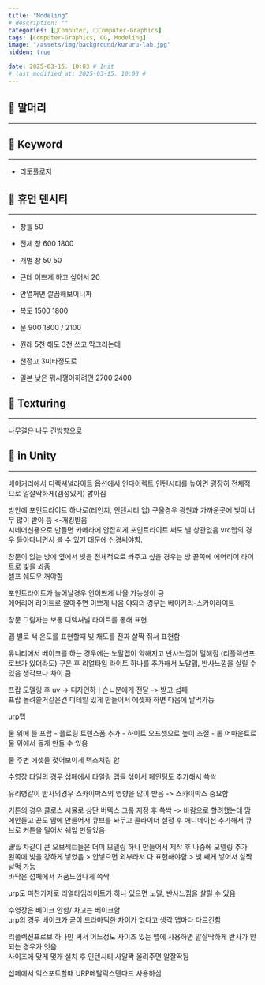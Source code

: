 ```yaml
---
title: "Modeling"
# description: ""
categories: [💫Computer, 🌕Computer-Graphics]
tags: [Computer-Graphics, CG, Modeling]
image: "/assets/img/background/kururu-lab.jpg"
hidden: true

date: 2025-03-15. 10:03 # Init
# last_modified_at: 2025-03-15. 10:03 #
---
```


## 💫 말머리

---

## 💫 Keyword

---

- 리토폴로지

## 💫 휴먼 덴시티

---

- 창틀 50
- 전체 창 600 1800
- 개별 창 50 50
- 근데 이쁘게 하고 싶어서 20
- 안열꺼면 깔끔해보이니까

- 복도 1500 1800
- 문 900 1800 / 2100
- 원래 5천 해도 3천 쓰고 막그러는데
- 천정고 3미타정도로
- 일본 낮은 뭐시깽이하려면 2700 2400

## 💫 Texturing

---

나무결은 나무 긴방향으로  

## 💫 in Unity

---

베이커리에서 디렉셔널라이트 옵션에서 인다이렉트 인텐시티를 높이면 굉장히 전체적으로 알잘딱하게(갬성있게) 밝아짐  

방안에 포인트라이트 하나로(레인지, 인텐시티 업) 구울경우 광원과 가까운곳에 빛이 너무 많이 받아 뜸 <-개킹받음  
시네머신용으로 만들면 카메라에 안잡히게 포인트라이트 써도 별 상관없음  vrc맵의 경우 돌아다니면서 볼 수 있기 대문에 신경써야함.  

창문이 없는 방에 옆에서 빛을 전체적으로 쏴주고 싶을 경우는 방 끝쪽에 에어리어 라이트로 빛을 쏴줌  
셀프 쉐도우 꺼야함  

포인트라이트가 늘어날경우 안이쁘게 나올 가능성이 큼  
에어리어 라이트로 깔아주면 이쁘게 나옴 야외의 경우는 베이커리-스카이라이트  

창문 그림자는 보통 디렉셔널 라이트를 통해 표현  

맵 별로 색 온도를 표현할때 빛 채도를 진짜 살짝 줘서 표현함  

유니티에서 베이크를 하는 경우에는 노말맵이 약해지고 반사느낌이 덜해짐 (리플렉션프로브가 있더라도) 구운 후 리얼타임 라이트 하나를 추가해서 노말맵, 반사느낌을 살릴 수 있음 생각보다 차이 큼  

프랍 모델링 후 uv -> 디자인하ㅣ슨ㄴ분에게 전달 -> 받고 섭페  
프랍 돌려쓸거같은건 디테일 있게 만들어서 에셋화 하면 다음에 날먹가능  

urp맵  

물 위에 뜰 프랍 - 플로팅 트렌스폼 추가 - 하이트 오프셋으로 높이 조절 - 롤 어마운트로 물 위에서 돌게 만들 수 있음  

물 주변 에셋들 젖어보이게 텍스처링 함  

수영장 타일의 경우 섭페에서 타일링 맵들 섞어서 페인팅도 추가해서 쓱싹  

유리병같이 반사의경우 스카이박스의 영향을 많이 받음 -> 스카이박스 중요함  

커튼의 경우 클로스 시뮬로 상단 버텍스 그룹 지정 후 쓱싹 -> 바람으로 할려했는데 맘에안들고 끈도 맘에 안들어서 큐브를 놔두고 콜라이더 설정 후 애니메이션 추가해서 큐브로 커튼을 밀어서 쉐잎 만들었음  

*꿀팁* 차같이 큰 오브젝트들은 더미 모델링 하나 만들어서 제작 후 나중에 모델링 추가  
왼쪽에 빛을 강하게 넣었음 > 안넣으면 외부라서 다 표현해야함 > 빛 쎄게 넣어서 살짝 날먹 가능  
바닥은 섭페에서 거품느낌나게 쓱싹  

urp도 마찬가지로 리얼타임라이트가 하나 있으면 노말, 반사느낌을 살릴 수 있음  

수영장은 베이크 안함/ 차고는 베이크함  
urp의 경우 베이크가 굳이 드라마틱한 차이가 없다고 생각 맵마다 다르긴함  

리플렉션프로브 하나만 써서 어느정도 사이즈 있는 맵에 사용하면 알잘딱하게 반사가 안되는 경우가 잇음  
사이즈에 맞게 몇개 설치 후 인텐시티 사알짝 올려주면 알잘딱됨  

섭페에서 익스포트할때 URP메탈릭스텐다드 사용하심  
